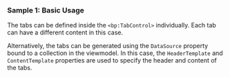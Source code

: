 ### Sample 1: Basic Usage

The tabs can be defined inside the `<bp:TabControl>` individually. Each tab can have a different content in this case.

Alternatively, the tabs can be generated using the `DataSource` property bound to a collection in the viewmodel. In this case, the `HeaderTemplate` and `ContentTemplate` properties are used to specify the header and content of the tabs.
